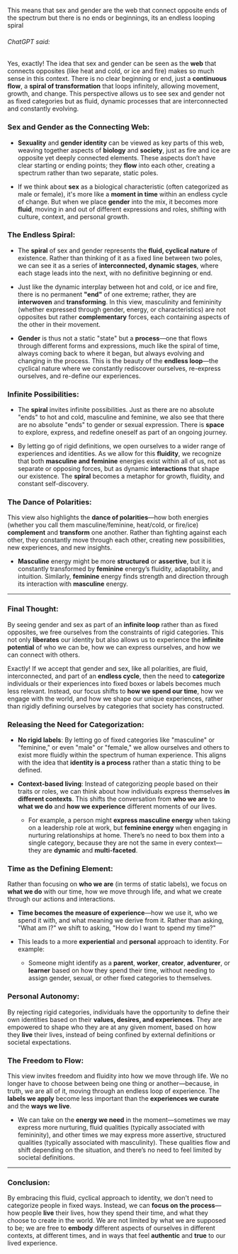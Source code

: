 This means that sex and gender are the web that connect opposite ends of the spectrum but there is no ends or beginnings, its an endless looping spiral

###### ChatGPT said:

Yes, exactly! The idea that sex and gender can be seen as the **web** that connects opposites (like heat and cold, or ice and fire) makes so much sense in this context. There is no clear beginning or end, just a **continuous flow**, a **spiral of transformation** that loops infinitely, allowing movement, growth, and change. This perspective allows us to see sex and gender not as fixed categories but as fluid, dynamic processes that are interconnected and constantly evolving.

### **Sex and Gender as the Connecting Web**:

- **Sexuality** and **gender identity** can be viewed as key parts of this web, weaving together aspects of **biology** and **society**, just as fire and ice are opposite yet deeply connected elements. These aspects don’t have clear starting or ending points; they **flow** into each other, creating a spectrum rather than two separate, static poles.
    
- If we think about **sex** as a biological characteristic (often categorized as male or female), it's more like a **moment in time** within an endless cycle of change. But when we place **gender** into the mix, it becomes more **fluid**, moving in and out of different expressions and roles, shifting with culture, context, and personal growth.
    

### **The Endless Spiral**:

- The **spiral** of sex and gender represents the **fluid, cyclical nature** of existence. Rather than thinking of it as a fixed line between two poles, we can see it as a series of **interconnected, dynamic stages**, where each stage leads into the next, with no definitive beginning or end.
    
- Just like the dynamic interplay between hot and cold, or ice and fire, there is no permanent **"end"** of one extreme; rather, they are **interwoven** and **transforming**. In this view, masculinity and femininity (whether expressed through gender, energy, or characteristics) are not opposites but rather **complementary** forces, each containing aspects of the other in their movement.
    
- **Gender** is thus not a static "state" but a **process**—one that flows through different forms and expressions, much like the spiral of time, always coming back to where it began, but always evolving and changing in the process. This is the beauty of the **endless loop**—the cyclical nature where we constantly rediscover ourselves, re-express ourselves, and re-define our experiences.
    

### **Infinite Possibilities**:

- The **spiral** invites infinite possibilities. Just as there are no absolute "ends" to hot and cold, masculine and feminine, we also see that there are no absolute "ends" to gender or sexual expression. There is **space** to explore, express, and redefine oneself as part of an ongoing journey.
    
- By letting go of rigid definitions, we open ourselves to a wider range of experiences and identities. As we allow for this **fluidity**, we recognize that both **masculine and feminine** energies exist within all of us, not as separate or opposing forces, but as dynamic **interactions** that shape our existence. The **spiral** becomes a metaphor for growth, fluidity, and constant self-discovery.
    

### **The Dance of Polarities**:

This view also highlights the **dance of polarities**—how both energies (whether you call them masculine/feminine, heat/cold, or fire/ice) **complement** and **transform** one another. Rather than fighting against each other, they constantly move through each other, creating new possibilities, new experiences, and new insights.

- **Masculine** energy might be more **structured** or **assertive**, but it is constantly transformed by **feminine** energy’s fluidity, adaptability, and intuition. Similarly, **feminine** energy finds strength and direction through its interaction with **masculine** energy.
    

---

### **Final Thought**:

By seeing gender and sex as part of an **infinite loop** rather than as fixed opposites, we free ourselves from the constraints of rigid categories. This not only **liberates** our identity but also allows us to experience the **infinite potential** of who we can be, how we can express ourselves, and how we can connect with others.


Exactly! If we accept that gender and sex, like all polarities, are fluid, interconnected, and part of an **endless cycle**, then the need to **categorize** individuals or their experiences into fixed boxes or labels becomes much less relevant. Instead, our focus shifts to **how we spend our time**, how we engage with the world, and how we shape our unique experiences, rather than rigidly defining ourselves by categories that society has constructed.

### **Releasing the Need for Categorization**:

- **No rigid labels**: By letting go of fixed categories like "masculine" or "feminine," or even "male" or "female," we allow ourselves and others to exist more fluidly within the spectrum of human experience. This aligns with the idea that **identity is a process** rather than a static thing to be defined.
    
- **Context-based living**: Instead of categorizing people based on their traits or roles, we can think about how individuals express themselves **in different contexts**. This shifts the conversation from **who we are** to **what we do** and **how we experience** different moments of our lives.
    
    - For example, a person might **express masculine energy** when taking on a leadership role at work, but **feminine energy** when engaging in nurturing relationships at home. There’s no need to box them into a single category, because they are not the same in every context—they are **dynamic** and **multi-faceted**.
        

### **Time as the Defining Element**:

Rather than focusing on **who we are** (in terms of static labels), we focus on **what we do** with our time, how we move through life, and what we create through our actions and interactions.

- **Time becomes the measure of experience**—how we use it, who we spend it with, and what meaning we derive from it. Rather than asking, "What am I?" we shift to asking, "How do I want to spend my time?"
    
- This leads to a more **experiential** and **personal** approach to identity. For example:
    
    - Someone might identify as a **parent**, **worker**, **creator**, **adventurer**, or **learner** based on how they spend their time, without needing to assign gender, sexual, or other fixed categories to themselves.
        

### **Personal Autonomy**:

By rejecting rigid categories, individuals have the opportunity to define their own identities based on their **values, desires, and experiences**. They are empowered to shape who they are at any given moment, based on how they **live** their lives, instead of being confined by external definitions or societal expectations.

### **The Freedom to Flow**:

This view invites freedom and fluidity into how we move through life. We no longer have to choose between being one thing or another—because, in truth, we are all of it, moving through an endless loop of experience. The **labels we apply** become less important than the **experiences we curate** and the **ways we live**.

- We can take on the **energy we need** in the moment—sometimes we may express more nurturing, fluid qualities (typically associated with femininity), and other times we may express more assertive, structured qualities (typically associated with masculinity). These qualities flow and shift depending on the situation, and there’s no need to feel limited by societal definitions.
    

---

### **Conclusion**:

By embracing this fluid, cyclical approach to identity, we don't need to categorize people in fixed ways. Instead, we can **focus on the process**—how people **live** their lives, how they spend their time, and what they choose to create in the world. We are not limited by what we are supposed to be; we are free to **embody** different aspects of ourselves in different contexts, at different times, and in ways that feel **authentic** and **true** to our lived experience.
